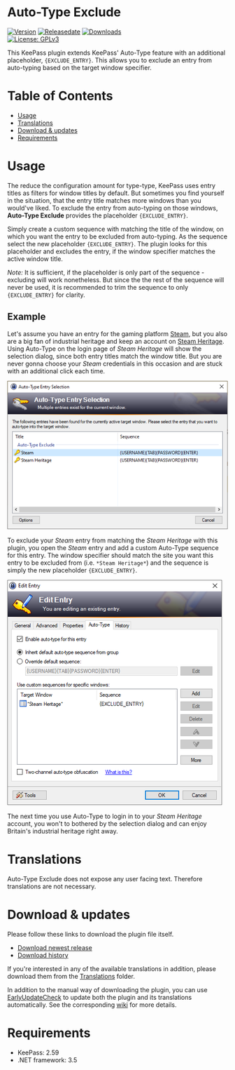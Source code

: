 # Auto-Type Exclude
[![Version](https://img.shields.io/github/release/michue/autotypeexclude)](https://github.com/michue/autotypeexclude/releases/latest)
[![Releasedate](https://img.shields.io/github/release-date/michue/autotypeexclude)](https://github.com/michue/autotypeexclude/releases/latest)
[![Downloads](https://img.shields.io/github/downloads/michue/autotypeexclude/total?color=%2300cc00)](https://github.com/michue/autotypeexclude/releases/latest/download/AutoTypeExclude.plgx)\
[![License: GPLv3](https://img.shields.io/github/license/michue/autotypeexclude)](https://www.gnu.org/licenses/gpl-3.0)

This KeePass plugin extends KeePass' Auto-Type feature with an additional placeholder, `{EXCLUDE_ENTRY}`. This allows you to exclude an entry from auto-typing based on the target window specifier.

# Table of Contents
- [Usage](#usage)
- [Translations](#translations)
- [Download & updates](#download--updates)
- [Requirements](#requirements)

# Usage
The reduce the configuration amount for type-type, KeePass uses entry titles as filters for window titles by default.
But sometimes you find yourself in the situation, that the entry title matches more windows than you would've liked.
To exclude the entry from auto-typing on those windows, **Auto-Type Exclude** provides the placeholder `{EXCLUDE_ENTRY}`.

Simply create a custom sequence with matching the title of the window, on which you want the entry to be excluded from auto-typing.
As the sequence select the new placeholder `{EXCLUDE_ENTRY}`.
The plugin looks for this placeholder and excludes the entry, if the window specifier matches the active window title.

*Note:* It is sufficient, if the placeholder is only part of the sequence - excluding will work nonetheless.
But since the the rest of the sequence will never be used, it is recommended to trim the sequence to only `{EXCLUDE_ENTRY}` for clarity.

## Example
Let's assume you have an entry for the gaming platform [Steam](https://store.steampowered.com/), but you also are a big fan of industrial heritage and keep an account on [Steam Heritage](https://www.steamheritage.co.uk/).
Using Auto-Type on the login page of *Steam Heritage* will show the selection dialog, since both entry titles match the window title.
But you are never gonna choose your *Steam* credentials in this occasion and are stuck with an additional click each time.

![Auto-Type Entry Selection window](images/AutoTypeExclude%20-%20Auto-Type%20Entry%20Selection.png)

To exclude your *Steam* entry from matching the *Steam Heritage* with this plugin, you open the *Steam* entry and add a custom Auto-Type sequence for this entry.
The window specifier should match the site you want this entry to be excluded from (i.e. `*Steam Heritage*`) and the sequence is simply the new placeholder `{EXCLUDE_ENTRY}`.

![Edit Steam Entry window](images/AutoTypeExclude%20-%20Edit%20Steam%20Entry.png)

The next time you use Auto-Type to login in to your *Steam Heritage* account, you won't to bothered by the selection dialog and can enjoy Britain's industrial heritage right away.

# Translations
Auto-Type Exclude does not expose any user facing text. Therefore translations are not necessary.

# Download & updates
Please follow these links to download the plugin file itself.
- [Download newest release](https://github.com/michue/autotypeexclude/releases/latest/download/AutoTypeExclude.zip)
- [Download history](https://github.com/michue/autotypeexclude/releases)

If you're interested in any of the available translations in addition, please download them from the [Translations](Translations) folder.

In addition to the manual way of downloading the plugin, you can use [EarlyUpdateCheck](https://github.com/rookiestyle/earlyupdatecheck/) to update both the plugin and its translations automatically.
See the corresponding [wiki](https://github.com/Rookiestyle/EarlyUpdateCheck/wiki/One-click-plugin-update) for more details.

# Requirements
* KeePass: 2.59
* .NET framework: 3.5
